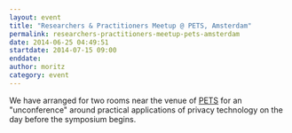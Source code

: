 ```yaml
---
layout: event
title: "Researchers & Practitioners Meetup @ PETS, Amsterdam"
permalink: researchers-practitioners-meetup-pets-amsterdam
date: 2014-06-25 04:49:51
startdate: 2014-07-15 09:00
enddate: 
author: moritz
category: event
---
```


We have arranged for two rooms near the venue of [PETS](http://www.petsymposium.org) for an "unconference" around practical applications of privacy technology on the day before the symposium begins.
